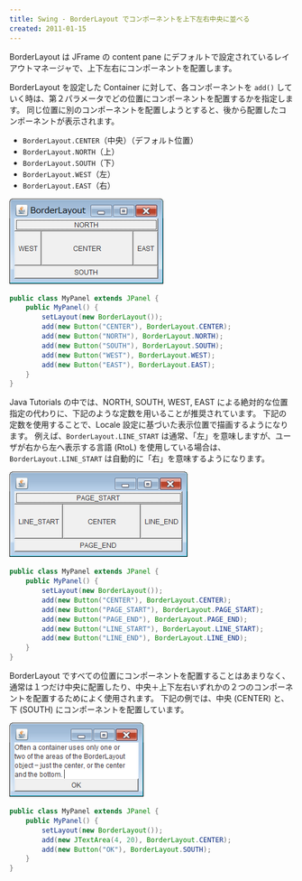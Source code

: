 ```yaml
---
title: Swing - BorderLayout でコンポーネントを上下左右中央に並べる
created: 2011-01-15
---
```


BorderLayout は JFrame の content pane にデフォルトで設定されているレイアウトマネージャで、上下左右にコンポーネントを配置します。

BorderLayout を設定した Container に対して、各コンポーネントを `add()` していく時は、第２パラメータでどの位置にコンポーネントを配置するかを指定します。
同じ位置に別のコンポーネントを配置しようとすると、後から配置したコンポーネントが表示されます。

- `BorderLayout.CENTER`（中央）（デフォルト位置）
- `BorderLayout.NORTH`（上）
- `BorderLayout.SOUTH`（下）
- `BorderLayout.WEST`（左）
- `BorderLayout.EAST`（右）

![./border-layout.png](./border-layout.png)

~~~ java
public class MyPanel extends JPanel {
    public MyPanel() {
        setLayout(new BorderLayout());
        add(new Button("CENTER"), BorderLayout.CENTER);
        add(new Button("NORTH"), BorderLayout.NORTH);
        add(new Button("SOUTH"), BorderLayout.SOUTH);
        add(new Button("WEST"), BorderLayout.WEST);
        add(new Button("EAST"), BorderLayout.EAST);
    }
}
~~~

Java Tutorials の中では、NORTH, SOUTH, WEST, EAST による絶対的な位置指定の代わりに、下記のような定数を用いることが推奨されています。
下記の定数を使用することで、Locale 設定に基づいた表示位置で描画するようになります。
例えば、`BorderLayout.LINE_START` は通常、「左」を意味しますが、ユーザが右から左へ表示する言語 (RtoL) を使用している場合は、`BorderLayout.LINE_START` は自動的に「右」を意味するようになります。

![./border-layout2.png](./border-layout2.png)

~~~ java
public class MyPanel extends JPanel {
    public MyPanel() {
        setLayout(new BorderLayout());
        add(new Button("CENTER"), BorderLayout.CENTER);
        add(new Button("PAGE_START"), BorderLayout.PAGE_START);
        add(new Button("PAGE_END"), BorderLayout.PAGE_END);
        add(new Button("LINE_START"), BorderLayout.LINE_START);
        add(new Button("LINE_END"), BorderLayout.LINE_END);
    }
}
~~~

BorderLayout ですべての位置にコンポーネントを配置することはあまりなく、通常は１つだけ中央に配置したり、中央＋上下左右いずれかの２つのコンポーネントを配置するためによく使用されます。
下記の例では、中央 (CENTER) と、下 (SOUTH) にコンポーネントを配置しています。

![./border-layour-two-components.png](./border-layour-two-components.png)

~~~ java
public class MyPanel extends JPanel {
    public MyPanel() {
        setLayout(new BorderLayout());
        add(new JTextArea(4, 20), BorderLayout.CENTER);
        add(new Button("OK"), BorderLayout.SOUTH);
    }
}
~~~

